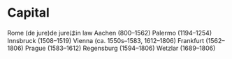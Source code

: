 # Capital

Rome (de jure)de jureはin law
Aachen (800–1562)
Palermo (1194–1254)
Innsbruck (1508–1519)
Vienna (ca. 1550s–1583, 1612–1806)
Frankfurt (1562–1806)
Prague (1583–1612)
Regensburg (1594–1806)
Wetzlar (1689–1806)